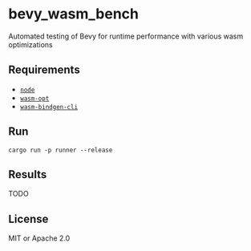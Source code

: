 # bevy_wasm_bench

Automated testing of Bevy for runtime performance with various wasm optimizations

## Requirements

- [`node`](https://nodejs.org/en/download)
- [`wasm-opt`](https://github.com/WebAssembly/binaryen/releases)
- [`wasm-bindgen-cli`](https://rustwasm.github.io/wasm-bindgen/reference/cli.html)

## Run

`cargo run -p runner --release`

## Results

TODO

## License

MIT or Apache 2.0
